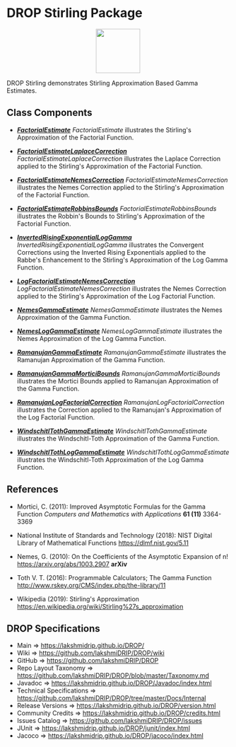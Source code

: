 # DROP Stirling Package

<p align="center"><img src="https://github.com/lakshmiDRIP/DROP/blob/master/DRIP_Logo.gif?raw=true" width="100"></p>

DROP Stirling demonstrates Stirling Approximation Based Gamma Estimates.


## Class Components

 * [***FactorialEstimate***](https://github.com/lakshmiDRIP/DROP/tree/master/src/main/java/org/drip/sample/stirling/FactorialEstimate.java)
 <i>FactorialEstimate</i> illustrates the Stirling's Approximation of the Factorial Function.

 * [***FactorialEstimateLaplaceCorrection***](https://github.com/lakshmiDRIP/DROP/tree/master/src/main/java/org/drip/sample/stirling/FactorialEstimateLaplaceCorrection.java)
 <i>FactorialEstimateLaplaceCorrection</i> illustrates the Laplace Correction applied to the Stirling's Approximation of the Factorial Function.

 * [***FactorialEstimateNemesCorrection***](https://github.com/lakshmiDRIP/DROP/tree/master/src/main/java/org/drip/sample/stirling/FactorialEstimateNemesCorrection.java)
 <i>FactorialEstimateNemesCorrection</i> illustrates the Nemes Correction applied to the Stirling's Approximation of the Factorial Function.

 * [***FactorialEstimateRobbinsBounds***](https://github.com/lakshmiDRIP/DROP/tree/master/src/main/java/org/drip/sample/stirling/FactorialEstimateRobbinsBounds.java)
 <i>FactorialEstimateRobbinsBounds</i> illustrates the Robbin's Bounds to Stirling's Approximation of the Factorial Function.

 * [***InvertedRisingExponentialLogGamma***](https://github.com/lakshmiDRIP/DROP/tree/master/src/main/java/org/drip/sample/stirling/InvertedRisingExponentialLogGamma.java)
 <i>InvertedRisingExponentialLogGamma</i> illustrates the Convergent Corrections using the Inverted Rising Exponentials applied to the Rabbe's Enhancement to the Stirling's Approximation of the Log Gamma Function.

 * [***LogFactorialEstimateNemesCorrection***](https://github.com/lakshmiDRIP/DROP/tree/master/src/main/java/org/drip/sample/stirling/LogFactorialEstimateNemesCorrection.java)
 <i>LogFactorialEstimateNemesCorrection</i> illustrates the Nemes Correction applied to the Stirling's Approximation of the Log Factorial Function.

 * [***NemesGammaEstimate***](https://github.com/lakshmiDRIP/DROP/tree/master/src/main/java/org/drip/sample/stirling/NemesGammaEstimate.java)
 <i>NemesGammaEstimate</i> illustrates the Nemes Approximation of the Gamma Function.

 * [***NemesLogGammaEstimate***](https://github.com/lakshmiDRIP/DROP/tree/master/src/main/java/org/drip/sample/stirling/NemesLogGammaEstimate.java)
 <i>NemesLogGammaEstimate</i> illustrates the Nemes Approximation of the Log Gamma Function.

 * [***RamanujanGammaEstimate***](https://github.com/lakshmiDRIP/DROP/tree/master/src/main/java/org/drip/sample/stirling/RamanujanGammaEstimate.java)
 <i>RamanujanGammaEstimate</i> illustrates the Ramanujan Approximation of the Gamma Function.

 * [***RamanujanGammaMorticiBounds***](https://github.com/lakshmiDRIP/DROP/tree/master/src/main/java/org/drip/sample/stirling/RamanujanGammaMorticiBounds.java)
 <i>RamanujanGammaMorticiBounds</i> illustrates the Mortici Bounds applied to Ramanujan Approximation of the Gamma Function.

 * [***RamanujanLogFactorialCorrection***](https://github.com/lakshmiDRIP/DROP/tree/master/src/main/java/org/drip/sample/stirling/RamanujanLogFactorialCorrection.java)
 <i>RamanujanLogFactorialCorrection</i> illustrates the Correction applied to the Ramanujan's Approximation of the Log Factorial Function.

 * [***WindschitlTothGammaEstimate***](https://github.com/lakshmiDRIP/DROP/tree/master/src/main/java/org/drip/sample/stirling/WindschitlTothGammaEstimate.java)
 <i>WindschitlTothGammaEstimate</i> illustrates the Windschitl-Toth Approximation of the Gamma Function.

 * [***WindschitlTothLogGammaEstimate***](https://github.com/lakshmiDRIP/DROP/tree/master/src/main/java/org/drip/sample/stirling/WindschitlTothLogGammaEstimate.java)
 <i>WindschitlTothLogGammaEstimate</i> illustrates the Windschitl-Toth Approximation of the Log Gamma Function.


## References

 * Mortici, C. (2011): Improved Asymptotic Formulas for the Gamma Function <i>Computers and Mathematics with Applications</i> <b>61 (11)</b> 3364-3369

 * National Institute of Standards and Technology (2018): NIST Digital Library of Mathematical Functions https://dlmf.nist.gov/5.11

 * Nemes, G. (2010): On the Coefficients of the Asymptotic Expansion of n! https://arxiv.org/abs/1003.2907 <b>arXiv</b>

 * Toth V. T. (2016): Programmable Calculators; The Gamma Function http://www.rskey.org/CMS/index.php/the-library/11

 * Wikipedia (2019): Stirling's Approximation https://en.wikipedia.org/wiki/Stirling%27s_approximation


## DROP Specifications

 * Main                     => https://lakshmidrip.github.io/DROP/
 * Wiki                     => https://github.com/lakshmiDRIP/DROP/wiki
 * GitHub                   => https://github.com/lakshmiDRIP/DROP
 * Repo Layout Taxonomy     => https://github.com/lakshmiDRIP/DROP/blob/master/Taxonomy.md
 * Javadoc                  => https://lakshmidrip.github.io/DROP/Javadoc/index.html
 * Technical Specifications => https://github.com/lakshmiDRIP/DROP/tree/master/Docs/Internal
 * Release Versions         => https://lakshmidrip.github.io/DROP/version.html
 * Community Credits        => https://lakshmidrip.github.io/DROP/credits.html
 * Issues Catalog           => https://github.com/lakshmiDRIP/DROP/issues
 * JUnit                    => https://lakshmidrip.github.io/DROP/junit/index.html
 * Jacoco                   => https://lakshmidrip.github.io/DROP/jacoco/index.html
